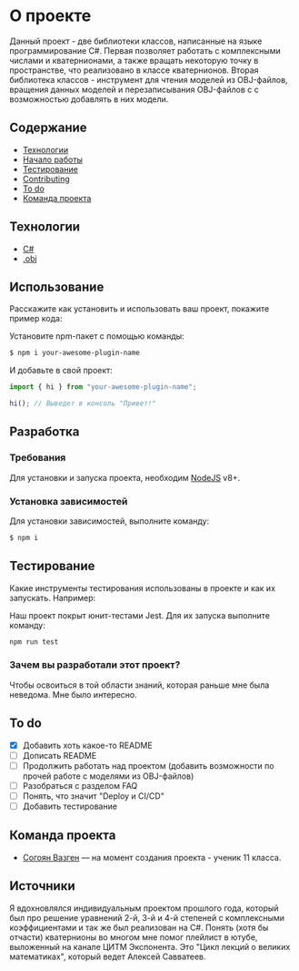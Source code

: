 # О проекте
Данный проект - две библиотеки классов, написанные на языке программирование C#. Первая позволяет работать с комплексными числами и кватернионами, а также вращать некоторую точку в пространстве, что реализовано в классе кватернионов. Вторая библиотека классов - инструмент для чтения моделей из OBJ-файлов, вращения данных моделей и перезаписывания OBJ-файлов с с возможностью добавлять в них модели.

## Содержание
- [Технологии](#технологии)
- [Начало работы](#начало-работы)
- [Тестирование](#тестирование)
- [Contributing](#contributing)
- [To do](#to-do)
- [Команда проекта](#команда-проекта)

## Технологии
- [C#](https://learn.microsoft.com/ru-ru/dotnet/csharp/)
- [.obj](https://en.wikipedia.org/wiki/Wavefront_.obj_file)

## Использование
Расскажите как установить и использовать ваш проект, покажите пример кода:

Установите npm-пакет с помощью команды:
```sh
$ npm i your-awesome-plugin-name
```

И добавьте в свой проект:
```typescript
import { hi } from "your-awesome-plugin-name";

hi(); // Выведет в консоль "Привет!"
```

## Разработка

### Требования
Для установки и запуска проекта, необходим [NodeJS](https://nodejs.org/) v8+.

### Установка зависимостей
Для установки зависимостей, выполните команду:
```sh
$ npm i
```

## Тестирование
Какие инструменты тестирования использованы в проекте и как их запускать. Например:

Наш проект покрыт юнит-тестами Jest. Для их запуска выполните команду:
```sh
npm run test
```

### Зачем вы разработали этот проект?
Чтобы освоиться в той области знаний, которая раньше мне была неведома. Мне было интересно.

## To do
- [x] Добавить хоть какое-то README
- [ ] Дописать README
- [ ] Продолжить работать над проектом (добавить возможности по прочей работе с моделями из OBJ-файлов)
- [ ] Разобраться с разделом FAQ
- [ ] Понять, что значит "Deploy и CI/CD"
- [ ] Добавить тестирование

## Команда проекта
- [Согоян Вазген](https://t.me/iheaytdg) — на момент создания проекта - ученик 11 класса.

## Источники
Я вдохновлялся индивидуальным проектом прошлого года, который был про решение уравнений 2-й, 3-й и 4-й степеней с комплексными коэффициентами и так же был реализован на C#․ Понять (хотя бы отчасти) кватернионы во многом мне помог плейлист в ютубе, выложенный на канале ЦИТМ Экспонента. Это "Цикл лекций о великих математиках", который ведет Алексей Савватеев.  
